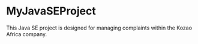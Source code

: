 # MyJavaSEProject
This Java SE project is designed for managing complaints within the Kozao Africa company.